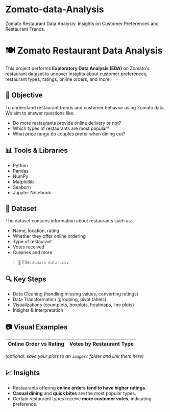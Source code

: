 # Zomato-data-Analysis
Zomato Restaurant Data Analysis: Insights on Customer Preferences and Restaurant Trends.

# 🍽️ Zomato Restaurant Data Analysis

This project performs **Exploratory Data Analysis (EDA)** on Zomato's restaurant dataset to uncover insights about customer preferences, restaurant types, ratings, online orders, and more.

## 📌 Objective

To understand restaurant trends and customer behavior using Zomato data.  
We aim to answer questions like:
- Do more restaurants provide online delivery or not?
- Which types of restaurants are most popular?
- What price range do couples prefer when dining out?

## 📊 Tools & Libraries

- Python
- Pandas
- NumPy
- Matplotlib
- Seaborn
- Jupyter Notebook

## 📁 Dataset

The dataset contains information about restaurants such as:
- Name, location, rating
- Whether they offer online ordering
- Type of restaurant
- Votes received
- Cuisines and more

> 📌 File: `Zomato-data-.csv`

## 🔍 Key Steps

- Data Cleaning (handling missing values, converting ratings)
- Data Transformation (grouping, pivot tables)
- Visualizations (countplots, boxplots, heatmaps, line plots)
- Insights & Interpretation

## 📷 Visual Examples

| Online Order vs Rating | Votes by Restaurant Type |
|------------------------|--------------------------|


_(optional: save your plots to an `images/` folder and link them here)_

## 📈 Insights

- Restaurants offering **online orders tend to have higher ratings**.
- **Casual dining** and **quick bites** are the most popular types.
- Certain restaurant types receive **more customer votes**, indicating preference.

